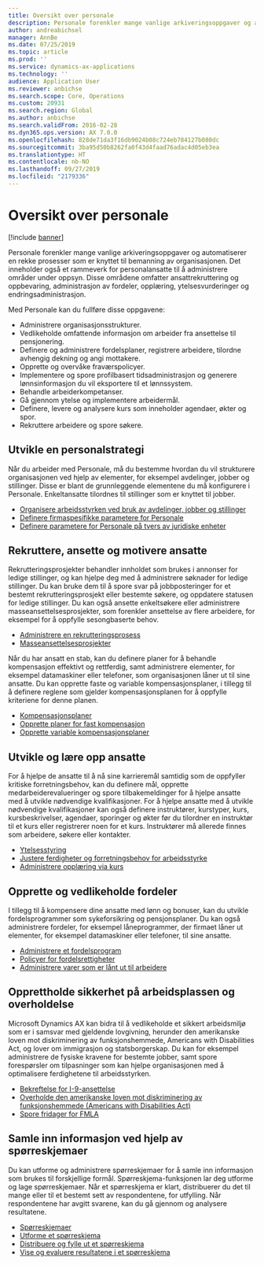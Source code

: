 ```yaml
---
title: Oversikt over personale
description: Personale forenkler mange vanlige arkiveringsoppgaver og automatiserer en rekke prosesser som er knyttet til bemanning av organisasjonen. Det inneholder også et rammeverk for personalansatte til å administrere områder under oppsyn. Disse områdene omfatter ansattrekruttering og oppbevaring, administrasjon av fordeler, opplæring, ytelsesvurderinger og endringsadministrasjon.
author: andreabichsel
manager: AnnBe
ms.date: 07/25/2019
ms.topic: article
ms.prod: ''
ms.service: dynamics-ax-applications
ms.technology: ''
audience: Application User
ms.reviewer: anbichse
ms.search.scope: Core, Operations
ms.custom: 20931
ms.search.region: Global
ms.author: anbichse
ms.search.validFrom: 2016-02-28
ms.dyn365.ops.version: AX 7.0.0
ms.openlocfilehash: 828de71da3f16db9024b08c724eb784127b080dc
ms.sourcegitcommit: 3ba95d50b8262fa0f43d4faad76adac4d05eb3ea
ms.translationtype: HT
ms.contentlocale: nb-NO
ms.lasthandoff: 09/27/2019
ms.locfileid: "2179336"
---
```

# <a name="human-resources-overview"></a>Oversikt over personale

[!include [banner](../includes/banner.md)]

Personale forenkler mange vanlige arkiveringsoppgaver og automatiserer en rekke prosesser som er knyttet til bemanning av organisasjonen. Det inneholder også et rammeverk for personalansatte til å administrere områder under oppsyn. Disse områdene omfatter ansattrekruttering og oppbevaring, administrasjon av fordeler, opplæring, ytelsesvurderinger og endringsadministrasjon.

Med Personale kan du fullføre disse oppgavene:

+ Administrere organisasjonsstrukturer.
+ Vedlikeholde omfattende informasjon om arbeider fra ansettelse til pensjonering.
+ Definere og administrere fordelsplaner, registrere arbeidere, tilordne avhengig dekning og angi mottakere.
+ Opprette og overvåke fraværspolicyer.
+ Implementere og spore profilbasert tidsadministrasjon og generere lønnsinformasjon du vil eksportere til et lønnssystem.
+ Behandle arbeiderkompetanser.
+ Gå gjennom ytelse og implementere arbeidermål.
+ Definere, levere og analysere kurs som inneholder agendaer, økter og spor.
+ Rekruttere arbeidere og spore søkere.

## <a name="develop-a-human-resources-strategy"></a>Utvikle en personalstrategi

Når du arbeider med Personale, må du bestemme hvordan du vil strukturere organisasjonen ved hjelp av elementer, for eksempel avdelinger, jobber og stillinger. Disse er blant de grunnleggende elementene du må konfigurere i Personale. Enkeltansatte tilordnes til stillinger som er knyttet til jobber.

- [Organisere arbeidsstyrken ved bruk av avdelinger, jobber og stillinger](../../talent/departments-jobs-positions.md)
- [Definere firmaspesifikke parametere for Personale](../../talent/set-up-company-specific-hr-parameters.md)
- [Definere parametere for Personale på tvers av juridiske enheter](../../talent/set-up-hr-parameters-across-legal-entities.md)

## <a name="recruit-hire-and-motivate-employees"></a>Rekruttere, ansette og motivere ansatte

Rekrutteringsprosjekter behandler innholdet som brukes i annonser for ledige stillinger, og kan hjelpe deg med å administrere søknader for ledige stillinger. Du kan bruke dem til å spore svar på jobbposteringer for et bestemt rekrutteringsprosjekt eller bestemte søkere, og oppdatere statusen for ledige stillinger. Du kan også ansette enkeltsøkere eller administrere masseansettelsesprosjekter, som forenkler ansettelse av flere arbeidere, for eksempel for å oppfylle sesongbaserte behov.

- [Administrere en rekrutteringsprosess](manage-recruiting-process.md)
- [Masseansettelsesprosjekter](mass-hire-projects.md) 

Når du har ansatt en stab, kan du definere planer for å behandle kompensasjon effektivt og rettferdig, samt administrere elementer, for eksempel datamaskiner eller telefoner, som organisasjonen låner ut til sine ansatte. Du kan opprette faste og variable kompensasjonsplaner, i tillegg til å definere reglene som gjelder kompensasjonsplanen for å oppfylle kriteriene for denne planen.

- [Kompensasjonsplaner](../../talent/compensation-plans.md)
- [Opprette planer for fast kompensasjon](../../talent/create-fixed-compensation-plans.md)
- [Opprette variable kompensasjonsplaner](../../talent/create-variable-compensation-plans.md)

## <a name="develop-and-train-employees"></a>Utvikle og lære opp ansatte

For å hjelpe de ansatte til å nå sine karrieremål samtidig som de oppfyller kritiske forretningsbehov, kan du definere mål, opprette medarbeiderevalueringer og spore tilbakemeldinger for å hjelpe ansatte med å utvikle nødvendige kvalifikasjoner. For å hjelpe ansatte med å utvikle nødvendige kvalifikasjoner kan også definere instruktører, kurstyper, kurs, kursbeskrivelser, agendaer, sporinger og økter før du tilordner en instruktør til et kurs eller registrerer noen for et kurs. Instruktører må allerede finnes som arbeidere, søkere eller kontakter.

- [Ytelsesstyring](../../talent/performance-management-overview.md)
- [Justere ferdigheter og forretningsbehov for arbeidsstyrke](../../talent/skills.md)
- [Administrere opplæring via kurs](../../talent/courses.md)

## <a name="create-and-maintain-benefits"></a>Opprette og vedlikeholde fordeler

I tillegg til å kompensere dine ansatte med lønn og bonuser, kan du utvikle fordelsprogrammer som sykeforsikring og pensjonsplaner. Du kan også administrere fordeler, for eksempel låneprogrammer, der firmaet låner ut elementer, for eksempel datamaskiner eller telefoner, til sine ansatte.

- [Administrere et fordelsprogram](../../talent/manage-benefit-program.md)
- [Policyer for fordelsrettigheter](../../talent/benefit-eligibility-policies.md)
- [Administrere varer som er lånt ut til arbeidere](../../talent/loan-items.md)

## <a name="maintain-workplace-safety-and-compliance"></a>Opprettholde sikkerhet på arbeidsplassen og overholdelse

Microsoft Dynamics AX kan bidra til å vedlikeholde et sikkert arbeidsmiljø som er i samsvar med gjeldende lovgivning, herunder den amerikanske loven mot diskriminering av funksjonshemmede, Americans with Disabilities Act, og lover om immigrasjon og statsborgerskap. Du kan for eksempel administrere de fysiske kravene for bestemte jobber, samt spore forespørsler om tilpasninger som kan hjelpe organisasjonen med å optimalisere ferdighetene til arbeidsstyrken.

- [Bekreftelse for I-9-ansettelse](localizations/noam-usa-form-i-9-verification.md)
- [Overholde den amerikanske loven mot diskriminering av funksjonshemmede (Americans with Disabilities Act)](localizations/noam-usa-comply-ada.md)
- [Spore fridager for FMLA](localizations/noam-usa-track-time-for-fmla.md)

## <a name="gather-information-using-questionnaires"></a>Samle inn informasjon ved hjelp av spørreskjemaer

Du kan utforme og administrere spørreskjemaer for å samle inn informasjon som brukes til forskjellige formål. Spørreskjema-funksjonen lar deg utforme og lage spørreskjemaer. Når et spørreskjema er klart, distribuerer du det til mange eller til et bestemt sett av respondentene, for utfylling. Når respondentene har avgitt svarene, kan du gå gjennom og analysere resultatene.

- [Spørreskjemaer](../../talent/questionnaires.md)
- [Utforme et spørreskjema](../../talent/design-questionnaires.md)
- [Distribuere og fylle ut et spørreskjema](../../talent/distribute-questionnaires.md)
- [Vise og evaluere resultatene i et spørreskjema](../../talent/evaluate-questionnaire-results.md)
